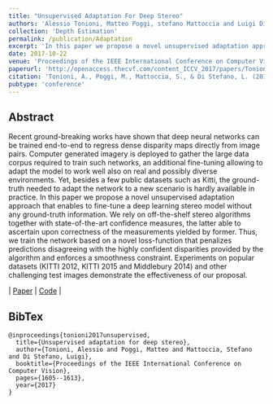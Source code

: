 ```yaml
---
title: "Unsupervised Adaptation For Deep Stereo"
authors: 'Alessio Tonioni, Matteo Poggi, stefano Mattoccia and Luigi Di Stefano'
collection: 'Depth Estimation'
permalink: /publication/Adaptation
excerpt: 'In this paper we propose a novel unsupervised adaptation approach that enables to fine-tune a deep learning stereo model without any ground-truth information.'
date: 2017-10-22
venue: 'Proceedings of the IEEE International Conference on Computer Vision'
paperurl: 'http://openaccess.thecvf.com/content_ICCV_2017/papers/Tonioni_Unsupervised_Adaptation_for_ICCV_2017_paper.pdf'
citation: 'Tonioni, A., Poggi, M., Mattoccia, S., & Di Stefano, L. (2017). Unsupervised adaptation for deep stereo. In Proceedings of the IEEE International Conference on Computer Vision (pp. 1605-1613).'
pubtype: 'conference'
---
```


## Abstract

Recent ground-breaking works have shown that deep neural networks can be trained end-to-end to regress dense disparity maps directly from image pairs. Computer generated imagery is deployed to gather the large data corpus required to train such networks, an additional fine-tuning allowing to adapt the model to work well also on real and possibly diverse environments. Yet, besides a few public datasets such as Kitti, the ground-truth needed to adapt the network to a new scenario is hardly available in practice. In this paper we propose a novel unsupervised adaptation approach that enables to fine-tune a deep learning stereo model without any ground-truth information. We rely on off-the-shelf stereo algorithms together with state-of-the-art confidence measures, the latter able to ascertain upon correctness of the measurements yielded by former. Thus, we train the network based on a novel loss-function that penalizes predictions disagreeing with the highly confident disparities provided by the algorithm and enforces a smoothness constraint. Experiments on popular datasets (KITTI 2012, KITTI 2015 and Middlebury 2014) and other challenging test images demonstrate the effectiveness of our proposal.

| [Paper](http://openaccess.thecvf.com/content_ICCV_2017/papers/Tonioni_Unsupervised_Adaptation_for_ICCV_2017_paper.pdf) | [Code](https://github.com/CVLAB-Unibo/Unsupervised-Adaptation-for-Deep-Stereo) |

## BibTex
```
@inproceedings{tonioni2017unsupervised,
  title={Unsupervised adaptation for deep stereo},
  author={Tonioni, Alessio and Poggi, Matteo and Mattoccia, Stefano and Di Stefano, Luigi},
  booktitle={Proceedings of the IEEE International Conference on Computer Vision},
  pages={1605--1613},
  year={2017}
}
```